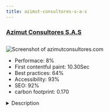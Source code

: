 ```yaml
---
title: azimut-consultores-s-a-s
---
```


<div style="height: 3rem">
  <a href="http://www.azimutconsultores.com/"><h3>Azimut Consultores S.A.S</h3></a>
</div>
<img loading="lazy" src="/images/thumbs/azimutconsultores.com.jpg" alt="Screenshot of azimutconsultores.com" />
<ul>
  <li>Performace: 8%</li>
  <li>
    First contentful paint:
    10.30Sec
  </li>
  <li>Best practices: 64%</li>
  <li>Accessibility: 93%</li>
  <li>SEO: 92%</li>
  <li>carbon footprint: 0.170</li>
</ul>
<details>
  <summary>Description</summary>
  <p>Azimut Consultores a company dedicated to saving energy, on this site companies can find information on the new methods of saving energyAzimut website integrating joomla, javascript, php code and tooltip in their content</p>
</details>


